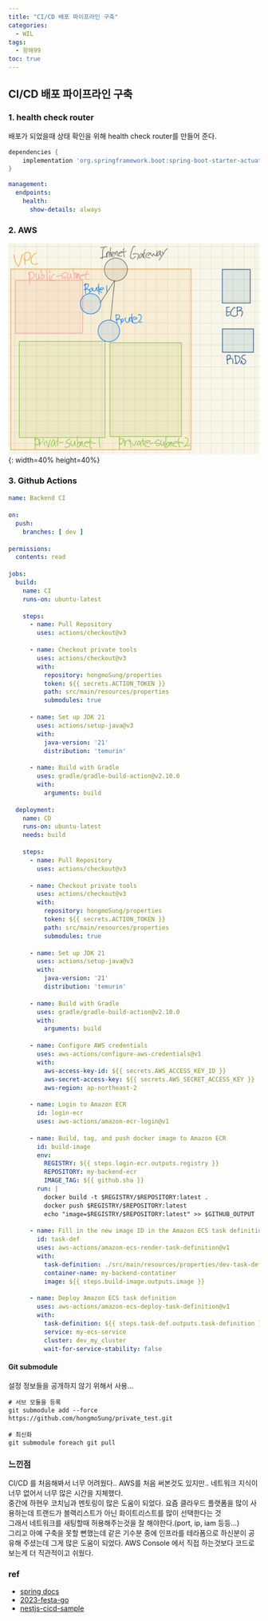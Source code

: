 ```yaml
---
title: "CI/CD 배포 파이프라인 구축"
categories:
  - WIL
tags:
  - 항해99
toc: true
---
```


## CI/CD 배포 파이프라인 구축

### 1. health check router

배포가 되었을때 상태 확인을 위해 health check router를 만들어 준다.

```groovy
dependencies {
    implementation 'org.springframework.boot:spring-boot-starter-actuator'
}
```

```yaml
management:
  endpoints:
    health:
      show-details: always
```

### 2. AWS

![aws](../../assets/images/logs/WIL/aws.png){: width=40% height=40%}

### 3. Github Actions

```yaml
name: Backend CI

on:
  push:
    branches: [ dev ]

permissions:
  contents: read

jobs:
  build:
    name: CI
    runs-on: ubuntu-latest

    steps:
      - name: Pull Repository
        uses: actions/checkout@v3

      - name: Checkout private tools
        uses: actions/checkout@v3
        with:
          repository: hongmoSung/properties
          token: ${{ secrets.ACTION_TOKEN }}
          path: src/main/resources/properties
          submodules: true

      - name: Set up JDK 21
        uses: actions/setup-java@v3
        with:
          java-version: '21'
          distribution: 'temurin'

      - name: Build with Gradle
        uses: gradle/gradle-build-action@v2.10.0
        with:
          arguments: build

  deployment:
    name: CD
    runs-on: ubuntu-latest
    needs: build

    steps:
      - name: Pull Repository
        uses: actions/checkout@v3

      - name: Checkout private tools
        uses: actions/checkout@v3
        with:
          repository: hongmoSung/properties
          token: ${{ secrets.ACTION_TOKEN }}
          path: src/main/resources/properties
          submodules: true

      - name: Set up JDK 21
        uses: actions/setup-java@v3
        with:
          java-version: '21'
          distribution: 'temurin'

      - name: Build with Gradle
        uses: gradle/gradle-build-action@v2.10.0
        with:
          arguments: build

      - name: Configure AWS credentials
        uses: aws-actions/configure-aws-credentials@v1
        with:
          aws-access-key-id: ${{ secrets.AWS_ACCESS_KEY_ID }}
          aws-secret-access-key: ${{ secrets.AWS_SECRET_ACCESS_KEY }}
          aws-region: ap-northeast-2

      - name: Login to Amazon ECR
        id: login-ecr
        uses: aws-actions/amazon-ecr-login@v1

      - name: Build, tag, and push docker image to Amazon ECR
        id: build-image
        env:
          REGISTRY: ${{ steps.login-ecr.outputs.registry }}
          REPOSITORY: my-backend-ecr
          IMAGE_TAG: ${{ github.sha }}
        run: |
          docker build -t $REGISTRY/$REPOSITORY:latest .
          docker push $REGISTRY/$REPOSITORY:latest
          echo "image=$REGISTRY/$REPOSITORY:latest" >> $GITHUB_OUTPUT

      - name: Fill in the new image ID in the Amazon ECS task definition
        id: task-def
        uses: aws-actions/amazon-ecs-render-task-definition@v1
        with:
          task-definition: ./src/main/resources/properties/dev-task-definition.json
          container-name: my-backend-contatiner
          image: ${{ steps.build-image.outputs.image }}

      - name: Deploy Amazon ECS task definition
        uses: aws-actions/amazon-ecs-deploy-task-definition@v1
        with:
          task-definition: ${{ steps.task-def.outputs.task-definition }}
          service: my-ecs-service
          cluster: dev_my_cluster
          wait-for-service-stability: false

```

#### Git submodule

설정 정보들을 공개하지 않기 위해서 사용...

```shell
# 서브 모듈을 등록
git submodule add --force https://github.com/hongmoSung/private_test.git 

# 최신화
git submodule foreach git pull
```

### 느낀점

CI/CD 를 처음해봐서 너무 어려웠다.. AWS를 처음 써본것도 있지만.. 네트워크 지식이 너무 없어서 너무 많은 시간을 지체했다.  
중간에 하현우 코치님과 멘토링이 많은 도움이 되었다. 요즘 클라우드 플랫폼을 많이 사용하는데 트랜드가 블랙리스트가 아닌 화이트리스트를 많이 선택한다는 것  
그래서 네트워크를 새팅할때 허용해주는것을 잘 해야한다.(port, ip, iam 등등...)  
그리고 아예 구축을 못할 뻔했는데 같은 기수분 중에 인프라를 테라폼으로 하신분이 공유해 주셨는데 그게 많은 도움이 되었다. AWS Console 에서 직접 하는것보다 코드로 보는게 더 직관적이고 쉬웠다.

### ref

- [spring docs](https://docs.spring.io/spring-boot/docs/current/reference/html/actuator.html)
- [2023-festa-go](https://github.com/woowacourse-teams/2023-festa-go)
- [nestjs-cicd-sample](https://github.com/team-hlab/nestjs-cicd-sample)
